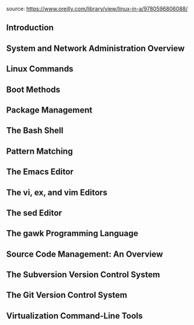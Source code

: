 source: https://www.oreilly.com/library/view/linux-in-a/9780596806088/
## Introduction

## System and Network Administration Overview

## Linux Commands

## Boot Methods

## Package Management

## The Bash Shell

## Pattern Matching

## The Emacs Editor

## The vi, ex, and vim Editors

##  The sed Editor

##  The gawk Programming Language

## Source Code Management: An Overview

## The Subversion Version Control System

##  The Git Version Control System

##  Virtualization Command-Line Tools



























